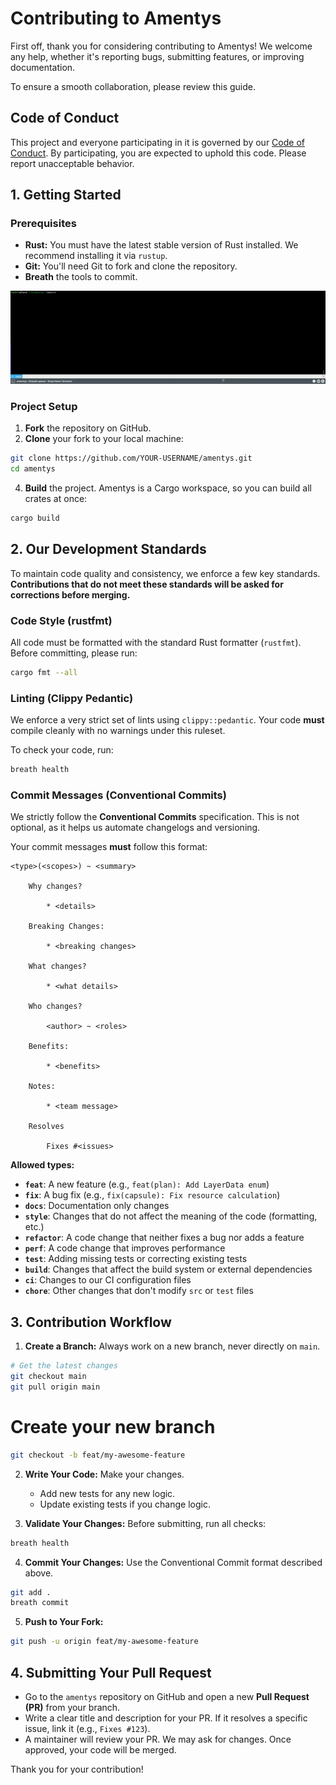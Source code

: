 # Contributing to Amentys

First off, thank you for considering contributing to Amentys\! We welcome any help, whether it's reporting bugs, submitting features, or improving documentation.

To ensure a smooth collaboration, please review this guide.

## Code of Conduct

This project and everyone participating in it is governed by our [Code of Conduct](https://www.google.com/search?q=CODE_OF_CONDUCT.md). By participating, you are expected to uphold this code. Please report unacceptable behavior.

## 1. Getting Started

### Prerequisites

  * **Rust:** You must have the latest stable version of Rust installed. We recommend installing it via `rustup`.
  * **Git:** You'll need Git to fork and clone the repository.
  * **Breath** the tools to commit.

![demo](https://github.com/hackia/amentys/blob/main/commit.gif)

### Project Setup

1.  **Fork** the repository on GitHub.
2.  **Clone** your fork to your local machine:

```bash
git clone https://github.com/YOUR-USERNAME/amentys.git
cd amentys
```

4.  **Build** the project. Amentys is a Cargo workspace, so you can build all crates at once:

```bash
cargo build
```

## 2. Our Development Standards

To maintain code quality and consistency, we enforce a few key standards. **Contributions that do not meet these standards will be asked for corrections before merging.**

### Code Style (rustfmt)

All code must be formatted with the standard Rust formatter (`rustfmt`). Before committing, please run:

```bash
cargo fmt --all
```

### Linting (Clippy Pedantic)

We enforce a very strict set of lints using `clippy::pedantic`. Your code **must** compile cleanly with no warnings under this ruleset.

To check your code, run:

```bash
breath health
```

### Commit Messages (Conventional Commits)

We strictly follow the **Conventional Commits** specification. This is not optional, as it helps us automate changelogs and versioning.

Your commit messages **must** follow this format:

```text
<type>(<scopes>) ~ <summary>

    Why changes?
    
        * <details> 
    
    Breaking Changes:
    
        * <breaking changes>
    
    What changes?
    
        * <what details>
    
    Who changes?
    
        <author> ~ <roles>
        
    Benefits:
    
        * <benefits>
    
    Notes:
    
        * <team message>
    
    Resolves
        
        Fixes #<issues>
```

**Allowed types:**

  * **`feat`**: A new feature (e.g., `feat(plan): Add LayerData enum`)
  * **`fix`**: A bug fix (e.g., `fix(capsule): Fix resource calculation`)
  * **`docs`**: Documentation only changes
  * **`style`**: Changes that do not affect the meaning of the code (formatting, etc.)
  * **`refactor`**: A code change that neither fixes a bug nor adds a feature
  * **`perf`**: A code change that improves performance
  * **`test`**: Adding missing tests or correcting existing tests
  * **`build`**: Changes that affect the build system or external dependencies
  * **`ci`**: Changes to our CI configuration files
  * **`chore`**: Other changes that don't modify `src` or `test` files

## 3. Contribution Workflow

1.  **Create a Branch:** Always work on a new branch, never directly on `main`.

```bash
# Get the latest changes
git checkout main
git pull origin main
```

# Create your new branch

```bash
git checkout -b feat/my-awesome-feature
```

2.  **Write Your Code:** Make your changes.

      * Add new tests for any new logic.
      * Update existing tests if you change logic.

3.  **Validate Your Changes:** Before submitting, run all checks:

```bash
breath health
```

4.  **Commit Your Changes:** Use the Conventional Commit format described above.

```bash
git add .
breath commit
```

5.  **Push to Your Fork:**

```bash
git push -u origin feat/my-awesome-feature
```

## 4. Submitting Your Pull Request

  * Go to the `amentys` repository on GitHub and open a new **Pull Request (PR)** from your branch.
  * Write a clear title and description for your PR. If it resolves a specific issue, link it (e.g., `Fixes #123`).
  * A maintainer will review your PR. We may ask for changes. Once approved, your code will be merged.

Thank you for your contribution!
